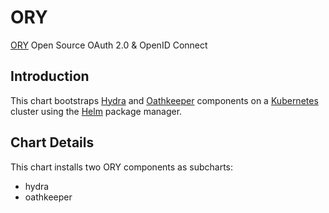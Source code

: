 # ORY

[ORY](https://www.ory.sh/) Open Source OAuth 2.0 & OpenID Connect

## Introduction

This chart bootstraps [Hydra](https://www.ory.sh/docs/hydra/) and [Oathkeeper](https://www.ory.sh/docs/oathkeeper/) components on a [Kubernetes](http://kubernetes.io) cluster using the [Helm](https://helm.sh) package manager.

## Chart Details

This chart installs two ORY components as subcharts:
- hydra
- oathkeeper
